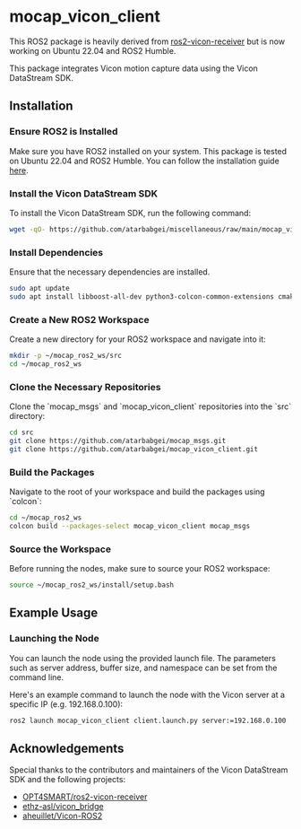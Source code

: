 
# mocap_vicon_client

This ROS2 package is heavily derived from [ros2-vicon-receiver](https://github.com/OPT4SMART/ros2-vicon-receiver) but is now working on Ubuntu 22.04 and ROS2 Humble.

This package integrates Vicon motion capture data using the Vicon DataStream SDK.

## Installation

### Ensure ROS2 is Installed

Make sure you have ROS2 installed on your system. This package is tested on Ubuntu 22.04 and ROS2 Humble. You can follow the installation guide [here](https://docs.ros.org/en/humble/Installation.html).


### Install the Vicon DataStream SDK

To install the Vicon DataStream SDK, run the following command:

```bash
wget -qO- https://github.com/atarbabgei/miscellaneous/raw/main/mocap_vicon/scripts/install_vicon_datastream_sdk.sh | sudo bash
```

### Install Dependencies

Ensure that the necessary dependencies are installed. 

```bash
sudo apt update
sudo apt install libboost-all-dev python3-colcon-common-extensions cmake
```

### Create a New ROS2 Workspace

Create a new directory for your ROS2 workspace and navigate into it:

```bash
mkdir -p ~/mocap_ros2_ws/src
cd ~/mocap_ros2_ws
```

### Clone the Necessary Repositories

Clone the \`mocap_msgs\` and \`mocap_vicon_client\` repositories into the \`src\` directory:

```bash
cd src
git clone https://github.com/atarbabgei/mocap_msgs.git
git clone https://github.com/atarbabgei/mocap_vicon_client.git
```

### Build the Packages

Navigate to the root of your workspace and build the packages using \`colcon\`:

```bash
cd ~/mocap_ros2_ws
colcon build --packages-select mocap_vicon_client mocap_msgs
```

### Source the Workspace

Before running the nodes, make sure to source your ROS2 workspace:

```bash
source ~/mocap_ros2_ws/install/setup.bash
```
## Example Usage

### Launching the Node

You can launch the node using the provided launch file. The parameters such as server address, buffer size, and namespace can be set from the command line.

Here's an example command to launch the node with the Vicon server at a specific IP (e.g. 192.168.0.100):

```bash
ros2 launch mocap_vicon_client client.launch.py server:=192.168.0.100
```

## Acknowledgements

Special thanks to the contributors and maintainers of the Vicon DataStream SDK and the following projects:

- [OPT4SMART/ros2-vicon-receiver](https://github.com/OPT4SMART/ros2-vicon-receiver)
- [ethz-asl/vicon_bridge](https://github.com/ethz-asl/vicon_bridge)
- [aheuillet/Vicon-ROS2](https://github.com/aheuillet/Vicon-ROS2)
